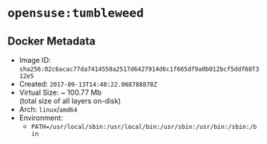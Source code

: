# `opensuse:tumbleweed`

## Docker Metadata

- Image ID: `sha256:02c6acac77da7414550a2517d6427914d6c1f665df9a0b012bcf5ddf68f312e5`
- Created: `2017-09-13T14:40:22.068788878Z`
- Virtual Size: ~ 100.77 Mb  
  (total size of all layers on-disk)
- Arch: `linux`/`amd64`
- Environment:
  - `PATH=/usr/local/sbin:/usr/local/bin:/usr/sbin:/usr/bin:/sbin:/bin`
